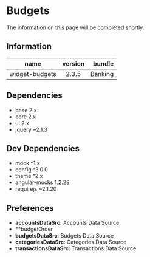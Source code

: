 # Budgets
The information on this page will be completed shortly.

## Information
|  name |  version |  bundle |
|--|:--:|--:|
|  widget-budgets |  2.3.5 |  Banking |

## Dependencies

- base 2.x
- core 2.x
- ui 2.x
- jquery ~2.1.3

## Dev Dependencies

- mock ^1.x
- config ^3.0.0
- theme ^2.x
- angular-mocks 1.2.28
- requirejs ~2.1.20

## Preferences

- **accountsDataSrc**: Accounts Data Source
- **budgetOrder
- **budgetsDataSrc**: Budgets Data Source
- **categoriesDataSrc**: Categories Data Source
- **transactionsDataSrc**: Transactions Data Source

